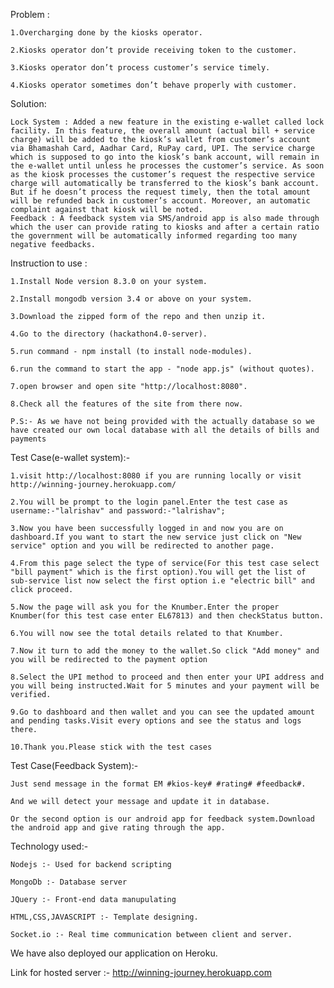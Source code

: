 Problem :

	1.Overcharging done by the kiosks operator.

	2.Kiosks operator don’t provide receiving token to the customer.

	3.Kiosks operator don’t process customer’s service timely.

	4.Kiosks operator sometimes don’t behave properly with customer.

Solution:

	Lock System : Added a new feature in the existing e-wallet called lock facility. In this feature, the overall amount (actual bill + service charge) will be added to the kiosk’s wallet from customer’s account via Bhamashah Card, Aadhar Card, RuPay card, UPI. The service charge which is supposed to go into the kiosk’s bank account, will remain in the e-wallet until unless he processes the customer’s service. As soon as the kiosk processes the customer’s request the respective service charge will automatically be transferred to the kiosk’s bank account. But if he doesn’t process the request timely, then the total amount will be refunded back in customer’s account. Moreover, an automatic complaint against that kiosk will be noted.
	Feedback : A feedback system via SMS/android app is also made through which the user can provide rating to kiosks and after a certain ratio the government will be automatically informed regarding too many negative feedbacks.

Instruction to use :

	1.Install Node version 8.3.0 on your system.

	2.Install mongodb version 3.4 or above on your system.

	3.Download the zipped form of the repo and then unzip it.

	4.Go to the directory (hackathon4.0-server).

	5.run command - npm install (to install node-modules).

	6.run the command to start the app - "node app.js" (without quotes).

	7.open browser and open site "http://localhost:8080".

	8.Check all the features of the site from there now.

	P.S:- As we have not being provided with the actually database so we have created our own local database with all the details of bills and payments
	

Test Case(e-wallet system):-

	1.visit http://localhost:8080 if you are running locally or visit http://winning-journey.herokuapp.com/

	2.You will be prompt to the login panel.Enter the test case as username:-"lalrishav" and password:-"lalrishav";

	3.Now you have been successfully logged in and now you are on dashboard.If you want to start the new service just click on "New service" option and you will be redirected to another page.

	4.From this page select the type of service(For this test case select "bill payment" which is the first option).You will get the list of sub-service list now select the first option i.e "electric bill" and click proceed.

	5.Now the page will ask you for the Knumber.Enter the proper Knumber(for this test case enter EL67813) and then checkStatus button.

	6.You will now see the total details related to that Knumber.

	7.Now it turn to add the money to the wallet.So click "Add money" and you will be redirected to the payment option

	8.Select the UPI method to proceed and then enter your UPI address and you will being instructed.Wait for 5 minutes and your payment will be verified.

	9.Go to dashboard and then wallet and you can see the updated amount and pending tasks.Visit every options and see the status and logs there.

	10.Thank you.Please stick with the test cases

Test Case(Feedback System):-

	Just send message in the format EM #kios-key# #rating# #feedback#.

	And we will detect your message and update it in database.

	Or the second option is our android app for feedback system.Download the android app and give rating through the app.

Technology used:-  

	Nodejs :- Used for backend scripting

	MongoDb :- Database server

	JQuery :- Front-end data manupulating

	HTML,CSS,JAVASCRIPT :- Template designing.

	Socket.io :- Real time communication between client and server.

We have also deployed our application on Heroku.

Link for hosted server :- http://winning-journey.herokuapp.com

